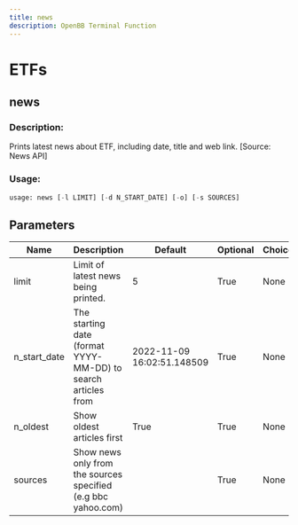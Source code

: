 ```yaml
---
title: news
description: OpenBB Terminal Function
---
```


# ETFs

## news

### Description: 

Prints latest news about ETF, including date, title and web link. [Source: News API]

### Usage: 
```python
usage: news [-l LIMIT] [-d N_START_DATE] [-o] [-s SOURCES]
```

## Parameters

| Name | Description | Default | Optional | Choices |
| ---- | ----------- | ------- | -------- | ------- |
| limit | Limit of latest news being printed. | 5 | True | None |
| n_start_date | The starting date (format YYYY-MM-DD) to search articles from | 2022-11-09 16:02:51.148509 | True | None |
| n_oldest | Show oldest articles first | True | True | None |
| sources | Show news only from the sources specified (e.g bbc yahoo.com) |  | True | None |


